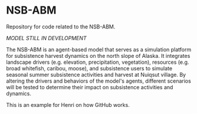 # NSB-ABM
Repository for code related to the NSB-ABM.

*MODEL STILL IN DEVELOPMENT*

The NSB-ABM is an agent-based model that serves as a simulation platform for subsistence harvest dynamics on the north slope of Alaska. It integrates landscape drivers (e.g. elevation, precipitation, vegetation), resources (e.g. broad whitefish, caribou, moose), and subsistence users to simulate seasonal summer subsistence activities and harvest at Nuiqsut village. By altering the drivers and behaviors of the model's agents, different scenarios will be tested to determine their impact on subsistence activities and dynamics.

This is an example for Henri on how GitHub works.
